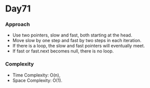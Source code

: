# Day71

### Approach

- Use two pointers, slow and fast, both starting at the head.
- Move slow by one step and fast by two steps in each iteration.
- If there is a loop, the slow and fast pointers will eventually meet.
- If fast or fast.next becomes null, there is no loop.

### Complexity

- Time Complexity: O(n),
- Space Complexity: O(1).
